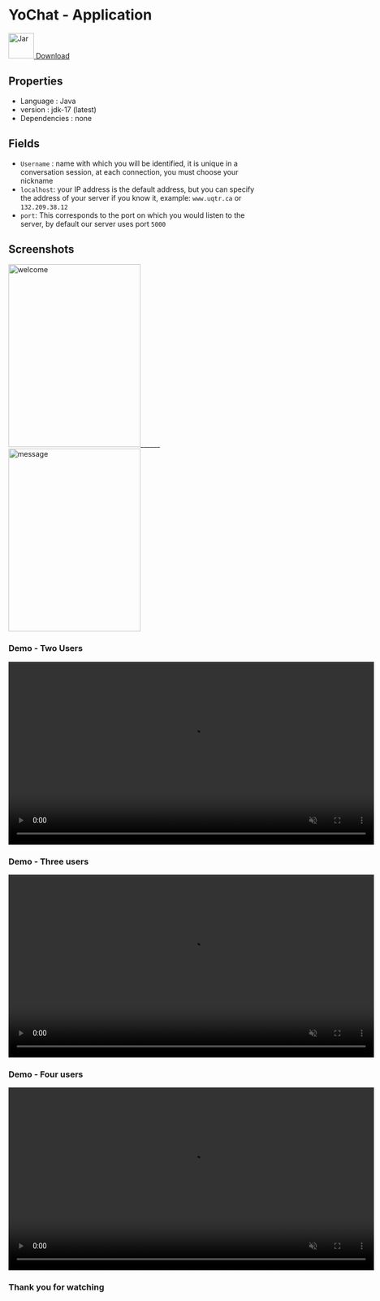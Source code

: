 # YoChat - Application
<a href="https://github.com/josue-lubaki/YoChat-Client/raw/main/out/artifacts/client_jar/client.jar"><img src="https://github.com/josue-lubaki/YoChat-Client/blob/main/screen/jar.png" width="50" height="50" alt="Jar"> Download</a>

## Properties
- Language : Java
- version : jdk-17 (latest)
- Dependencies : none

## Fields
- ```Username``` : name with which you will be identified, it is unique in a conversation session, at each connection, you must choose your nickname
- ```localhost```: your IP address is the default address, but you can specify the address of your server if you know it, example: ```www.uqtr.ca``` or ```132.209.38.12```
- ```port```: This corresponds to the port on which you would listen to the server, by default our server uses port ```5000```

## Screenshots
<img src="https://github.com/josue-lubaki/YoChat-Client/blob/main/screen/welcome.png" width="260" height="360" alt="welcome"/>______
<img src="https://github.com/josue-lubaki/YoChat-Client/blob/main/screen/message.png" width="260" height="360" alt="message"/>

### Demo - Two Users
<video autoplay loop muted height="360" src="https://github.com/josue-lubaki/YoChat-Client/blob/main/screen/videoClient.mp4">
      <source src="https://github.com/josue-lubaki/YoChat-Client/blob/main/screen/videoClient.mp4" type="video/mp4">
</video>

### Demo - Three users
<video autoplay loop muted height="360" src="https://github.com/josue-lubaki/YoChat-Client/blob/main/screen/videoClient2.mp4">
      <source src="https://github.com/josue-lubaki/YoChat-Client/blob/main/screen/videoClient2.mp4" type="video/mp4">
</video>

### Demo - Four users
<video autoplay loop muted height="360" src="https://github.com/josue-lubaki/YoChat-Client/blob/main/screen/videoClient3.mp4">
      <source src="https://github.com/josue-lubaki/YoChat-Client/blob/main/screen/videoClient3.mp4" type="video/mp4">
</video>

### Thank you for watching 

